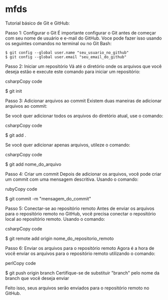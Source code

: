 # mfds
Tutorial básico de Git e GitHub:

Passo 1: Configurar o Git 
É importante configurar o Git antes de começar com seu nome de usuário e e-mail do GitHub. Voce pode fazer isso usando os seguintes comandos no terminal ou no Git Bash:

    $ git config --global user.name "seu_usuario_no_github"
    $ git config --global user.email "seu_email_do_github"

Passo 2: Iniciar um repositório 
Vá até o diretório onde  os arquivos que você deseja estão e execute este comando para iniciar um repositório:

  csharpCopy code

  $ git init

Passo 3: Adicionar arquivos ao commit 
Existem duas maneiras de adicionar arquivos ao commit:

Se você quer adicionar todos os arquivos do diretório atual, use o comando:

  csharpCopy code

  $ git add .

Se você quer adicionar apenas arquivos, utileze o comando:

  csharpCopy code

  $ git add nome_do_arquivo

Passo 4: Criar um commit 
Depois de adicionar os arquivos, você pode criar um commit com uma mensagem descritiva. Usando o comando:

  rubyCopy code

  $ git commit -m "mensagem_do_commit"

Passo 5: Conectar-se ao repositório remoto
Antes de enviar os arquivos para o repositório remoto no GitHub, você precisa conectar o repositório local ao repositório remoto. Usando o comando:

  csharpCopy code

  $ git remote add origin nome_do_repositorio_remoto

Passo 6: Enviar os arquivos para o repositório remoto
Agora é a hora de você enviar os arquivos para o repositório remoto utilizando o comando:

  perlCopy code
  
  $ git push origin branch
Certifique-se de substituir "branch" pelo nome da branch que você deseja enviar

Feito isso, seus arquivos serão enviados para o repositório remoto no GitHub.

